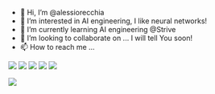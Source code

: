 - 👋 Hi, I’m @alessiorecchia
- 👀 I’m interested in AI engineering, I like neural networks!
- 🌱 I’m currently learning AI engineering @Strive
- 💞️ I’m looking to collaborate on ... I will tell You soon!
- 📫 How to reach me ...


![](https://img.shields.io/badge/OS-Ubuntu-orange?style=flat-square&logo=linux&logoColor=white&color=2bbc8a) ![](https://img.shields.io/badge/Code-Python-orange?style=flat-square&logo=python&logoColor=white&color=2bbc8a) ![](https://img.shields.io/badge/Code-Pytorch-orange?style=flat-square&logo=pytorch&logoColor=white&color=2bbc8a) ![](https://img.shields.io/badge/Code-Flask-orange?style=flat-square&logo=flask&logoColor=white&color=2bbc8a) ![](https://img.shields.io/badge/Code-Scikit_learn-orange?style=flat-square&logo=scikit-learn&logoColor=white&color=2bbc8a)

<img align="center" src="https://github-readme-stats.vercel.app/api/<CARD_TYPE>/?username=<alessiorecchia>&theme=<THEME_NAME>" />

<!---
alessiorecchia/alessiorecchia is a ✨ special ✨ repository because its `README.md` (this file) appears on your GitHub profile.
You can click the Preview link to take a look at your changes.
--->
